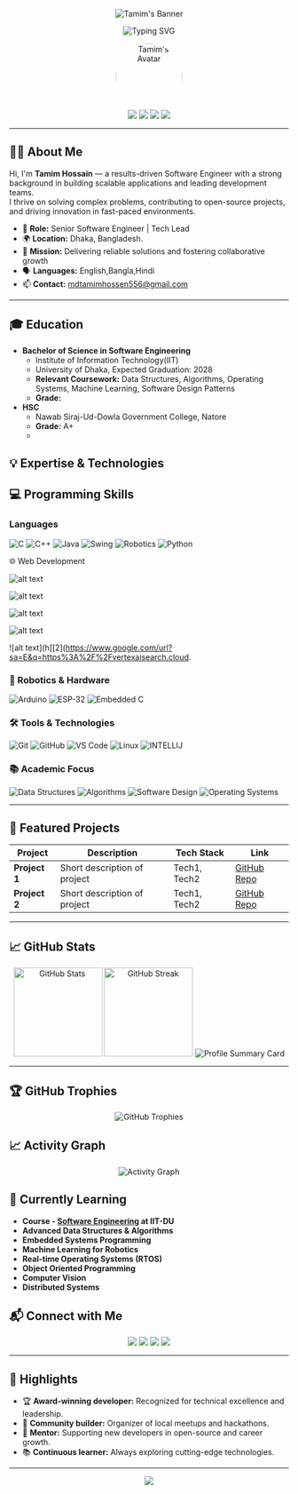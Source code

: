 <!-- Profile Banner -->
<p align="center">
  <img src="https://capsule-render.vercel.app/api?type=waving&color=0:fc466b,100:3f5efb&height=180&section=header&text=Tamim%20Hossain&fontSize=40&fontAlign=50&fontAlignY=30&desc=Software%20Engineer%20%7C%20Open%20Source%20Contributor%20%7C%20Tech%20Leader&descAlign=50&descAlignY=60" alt="Tamim's Banner"/>
</p>

<!-- Animated Greeting -->
<p align="center">
  <img src="https://readme-typing-svg.demolab.com?font=Fira+Code&duration=4000&pause=800&color=3F5EFB&center=true&vCenter=true&width=440&lines=Building+robust+solutions+with+passion.;Empowering+teams+and+communities.;Delivering+impactful+code+every+day." alt="Typing SVG" />
</p>

<!-- Avatar and Social Badges -->
<p align="center">
  <img src="https://avatars.githubusercontent.com/u/your-github-id?v=4" width="120" style="border-radius:50%" alt="Tamim's Avatar"/>
  <br>
  <a href="mailto:your-email@gmail.com"><img src="https://img.shields.io/badge/Email-D14836?style=for-the-badge&logo=gmail&logoColor=white"></a>
  <a href="https://www.linkedin.com/in/your-linkedin/"><img src="https://img.shields.io/badge/-LinkedIn-0077B5?style=for-the-badge&logo=linkedin&logoColor=white"></a>
  <a href="https://twitter.com/your-twitter"><img src="https://img.shields.io/badge/-Twitter-1da1f2?style=for-the-badge&logo=twitter&logoColor=white"></a>
  <a href="https://your-portfolio.com"><img src="https://img.shields.io/badge/-Portfolio-222?style=for-the-badge"></a>
</p>

---

## 👨‍💼 About Me

Hi, I'm **Tamim Hossain** — a results-driven Software Engineer with a strong background in building scalable applications and leading development teams.  
I thrive on solving complex problems, contributing to open-source projects, and driving innovation in fast-paced environments.

- 💼 **Role:** Senior Software Engineer | Tech Lead  
- 🌍 **Location:** Dhaka, Bangladesh. 
- 🎯 **Mission:** Delivering reliable solutions and fostering collaborative growth  
- 🗣️ **Languages:** English,Bangla,Hindi  
- 📫 **Contact:** mdtamimhossen556@gmail.com

---

## 🎓 Education
- **Bachelor of Science in Software Engineering**
  - Institute of Information Technology(IIT)
  - University of Dhaka, Expected Graduation: 2028
  - **Relevant Coursework:** Data Structures, Algorithms, Operating Systems, Machine Learning, Software Design Patterns
  - **Grade:**
- **HSC**
  - Nawab Siraj-Ud-Dowla Government College, Natore
  - **Grade:** A+
  - 

## 💡 Expertise & Technologies

## 💻 Programming Skills

### Languages
![C](https://img.shields.io/badge/C_-00599C?style=for-the-badge&logo=c&logoColor=white)
![C++](https://img.shields.io/badge/C%2B%2B-00599C?style=for-the-badge&logo=c%2B%2B&logoColor=white)
![Java](https://img.shields.io/badge/Java-ED8B00?style=for-the-badge&logo=openjdk&logoColor=white)
![Swing](https://img.shields.io/badge/Swing-32CD32?style=for-the-badge&logoColor=white)
![Robotics](https://img.shields.io/badge/Robotics-3776AB?style=for-the-badge&logo=python&logoColor=white) 
![Python](https://img.shields.io/badge/Python-3776AB?style=for-the-badge&logo=python&logoColor=white) 
<!--
![JavaScript](https://img.shields.io/badge/JavaScript-F7DF1E?style=for-the-badge&logo=javascript&logoColor=black) |  [YouTube](https://) |-->

🌐 Web Development

![alt text](https://img.shields.io/badge/html5-%23E34F26.svg?style=for-the-badge&logo=html5&logoColor=white)

![alt text](https://img.shields.io/badge/javascript-%23323330.svg?style=for-the-badge&logo=javascript&logoColor=%23F7DF1E)

![alt text](https://img.shields.io/badge/node.js-6DA55F?logo=node.js&logoColor=white)

![alt text](https://img.shields.io/badge/MongoDB-%234ea94b.svg?style=for-the-badge&logo=mongodb&logoColor=white)

![alt text](h[[2](https://www.google.com/url?sa=E&q=https%3A%2F%2Fvertexaisearch.cloud.


### 🤖 Robotics & Hardware
![Arduino](https://img.shields.io/badge/Arduino-00979D?style=for-the-badge&logo=arduino&logoColor=white)
![ESP-32](https://img.shields.io/badge/ESP-32-A22846?style=for-the-badge&logo=raspberry-pi&logoColor=white)
![Embedded C](https://img.shields.io/badge/Embedded_C-A8B9CC?style=for-the-badge&logo=c&logoColor=black)

### 🛠️ Tools & Technologies
![Git](https://img.shields.io/badge/Git-F05032?style=for-the-badge&logo=git&logoColor=white)
![GitHub](https://img.shields.io/badge/GitHub-181717?style=for-the-badge&logo=github&logoColor=white)
![VS Code](https://img.shields.io/badge/VS_Code-007ACC?style=for-the-badge&logo=visual-studio-code&logoColor=white)
![Linux](https://img.shields.io/badge/Linux-FCC624?style=for-the-badge&logo=linux&logoColor=black)
![INTELLIJ](https://img.shields.io/badge/INTELLIJ-2C2255?style=for-the-badge&logo=eclipse&logoColor=white)

### 📚 Academic Focus
![Data Structures](https://img.shields.io/badge/Data_Structures-4479A1?style=for-the-badge&logo=c&logoColor=white)
![Algorithms](https://img.shields.io/badge/Algorithms-00599C?style=for-the-badge&logo=c%2B%2B&logoColor=white)
![Software Design](https://img.shields.io/badge/Software_Design-FF6F00?style=for-the-badge&logo=java&logoColor=white)
![Operating Systems](https://img.shields.io/badge/Operating_Systems-FCC624?style=for-the-badge&logo=linux&logoColor=black)

---

## 🚀 Featured Projects

| Project | Description | Tech Stack | Link |
|---------|-------------|------------|------|
| **Project 1** | Short description of project | Tech1, Tech2 | [GitHub Repo](https://github.com/Tamim556h/project1) |
| **Project 2** | Short description of project | Tech1, Tech2 | [GitHub Repo](https://github.com/Tamim556h/project2) |
<!-- Add more projects with images and concise descriptions for impact -->

---

## 📈 GitHub Stats

<p align="center">
  <img src="https://github-readme-stats.vercel.app/api?username=Tamim556h&show_icons=true&hide_border=true&theme=gradient" alt="GitHub Stats" height="160"/>
  <img src="https://github-readme-streak-stats.herokuapp.com/?user=Tamim556h&theme=gradient&hide_border=true" alt="GitHub Streak" height="160"/>
  <img src="https://github-profile-summary-cards.vercel.app/api/cards/profile-details?username=Tamim556h&theme=github_dark" alt="Profile Summary Card"/>
</p>

---

## 🏆 GitHub Trophies
<div align="center">
  <img src="https://github-profile-trophy.vercel.app/?username=hamim-24&theme=radical&no-frame=true&no-bg=false&margin-w=4" alt="GitHub Trophies" />
</div>

## 📈 Activity Graph
<div align="center">
  <img src="https://github-readme-activity-graph.vercel.app/graph?username=Tamim556h&theme=react-dark&hide_border=true" alt="Activity Graph" />
</div>

## 🌱 Currently Learning
- **Course - [Software Engineering](https://github.com/hamim-24/Software-Engineering-Course) at IIT-DU**
- **Advanced Data Structures & Algorithms**
- **Embedded Systems Programming**
- **Machine Learning for Robotics**
- **Real-time Operating Systems (RTOS)**
- **Object Oriented Programming**
- **Computer Vision**
- **Distributed Systems**

  
## 📬 Connect with Me

<p align="center">
  <a href="mailto:mdtamimhossen556@gmail.com"><img src="https://img.shields.io/badge/Gmail-D14836?style=for-the-badge&logo=gmail&logoColor=white"></a>
  <a href="https://www.linkedin.com/in/md-tamim-hossen-a4204932b/"><img src="https://img.shields.io/badge/-LinkedIn-0077B5?style=for-the-badge&logo=linkedin&logoColor=white"></a>
  <a href="https://twitter.com/your-twitter"><img src="https://img.shields.io/badge/-Twitter-1da1f2?style=for-the-badge&logo=twitter&logoColor=white"></a>
  <a href="https://your-portfolio.com"><img src="https://img.shields.io/badge/-Portfolio-222?style=for-the-badge"></a>
</p>

---

## 🎯 Highlights

- 🏆 **Award-winning developer:** Recognized for technical excellence and leadership.
- 🧩 **Community builder:** Organizer of local meetups and hackathons.
- 🤝 **Mentor:** Supporting new developers in open-source and career growth.
- 📚 **Continuous learner:** Always exploring cutting-edge technologies.

---

<p align="center">
  <img src="https://capsule-render.vercel.app/api?type=waving&color=0:fc466b,100:3f5efb&height=120&section=footer"/>
</p>

